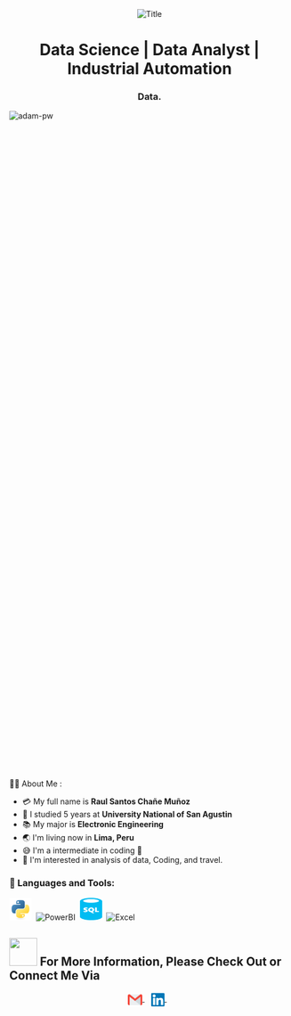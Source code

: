 <div align="center">
  <img src="https://readme-typing-svg.herokuapp.com/?font=Architects+Daughter&color=%2338C2FF&size=50&center=true&vCenter=true&height=60&width=600&lines=Heyyy!+I%27m+Raul+<3;Data+Sciene+Loveee!!!;Automation+junior!;Welcome+to+my+profile!" alt="Title"></img>
</div>

<div id="header" align="center">
    <h1 align="center">Data Science | Data Analyst | Industrial Automation </h1>
    <h3 align="center">Data.</h3>
</div>
<p><img align="right" src="https://github.com/Adam-pw/Adam-pw/blob/main/animation_500_kxa883sd.gif" alt="adam-pw" width="1200" height="1200" /></p>

👨‍💻 About Me :

- :credit_card: My full name is **Raul Santos Chañe Muñoz** 
- :school: I studied 5 years at **University National of San Agustin**
- :books: My major is **Electronic Engineering**
- :earth_asia: I'm living now in **Lima, Peru**
- :sweat_smile: I'm a intermediate in coding :penguin:
- :monocle_face: I'm interested in analysis of data, Coding, and travel.

<div align="left">
    <h3>🔨 Languages and Tools:</h3>
    <div>
        <img src="https://github.com/devicons/devicon/blob/master/icons/python/python-original.svg" title="Python" alt="Python" width="40" height="40"/>&nbsp;
        <img src="https://github.com/microsoft/PowerBI-Icons/blob/main/SVG/Power-BI.svg"  title="PowerBI" alt="PowerBI" width="40" height="40"/>&nbsp;
        <img src="https://github.com/Ensono/azure-vector-icons/blob/master/icons/SQL%20Database%20(Generic).svg" title="SQL" alt="SQL" width="40" height="40"/>&nbsp;
        <img src="https://github.com/sandroasp/Microsoft-Integration-and-Azure-Stencils-Pack-for-Visio/blob/master/Office%20365/SVG/Excel-Doc.svg" title="Excel" alt="Excel" width="40" height="40"/>&nbsp;
      </div>
</div>

## <img src='https://raw.githubusercontent.com/ShahriarShafin/ShahriarShafin/main/Assets/handshake.gif' width="50px" height="50px"> For More Information, Please Check Out or Connect Me Via

<p align="center">
  <a href="mailto: rchane.munoz@gmail.com" >
    <img align="center" alt="DsRaul | Gmail" width="26px" src="https://github.com/SatYu26/SatYu26/blob/master/Assets/Gmail.svg" />
  </a> &nbsp;&nbsp;
  
  <a href="https://www.linkedin.com/in/raul-cm/" target="_blank">
    <img align="center" alt="DsRaul | Linkedin" width="24px" src="https://github.com/SatYu26/SatYu26/blob/master/Assets/Linkedin.svg" />
  </a> &nbsp;&nbsp;
  
  
<p>
